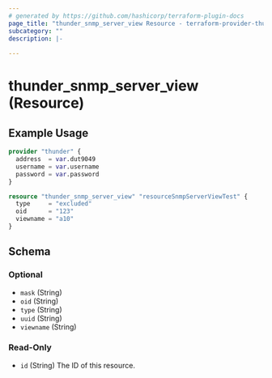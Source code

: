 ```yaml
---
# generated by https://github.com/hashicorp/terraform-plugin-docs
page_title: "thunder_snmp_server_view Resource - terraform-provider-thunder"
subcategory: ""
description: |-
  
---
```


# thunder_snmp_server_view (Resource)



## Example Usage

```terraform
provider "thunder" {
  address  = var.dut9049
  username = var.username
  password = var.password
}

resource "thunder_snmp_server_view" "resourceSnmpServerViewTest" {
  type     = "excluded"
  oid      = "123"
  viewname = "a10"
}
```

<!-- schema generated by tfplugindocs -->
## Schema

### Optional

- `mask` (String)
- `oid` (String)
- `type` (String)
- `uuid` (String)
- `viewname` (String)

### Read-Only

- `id` (String) The ID of this resource.


